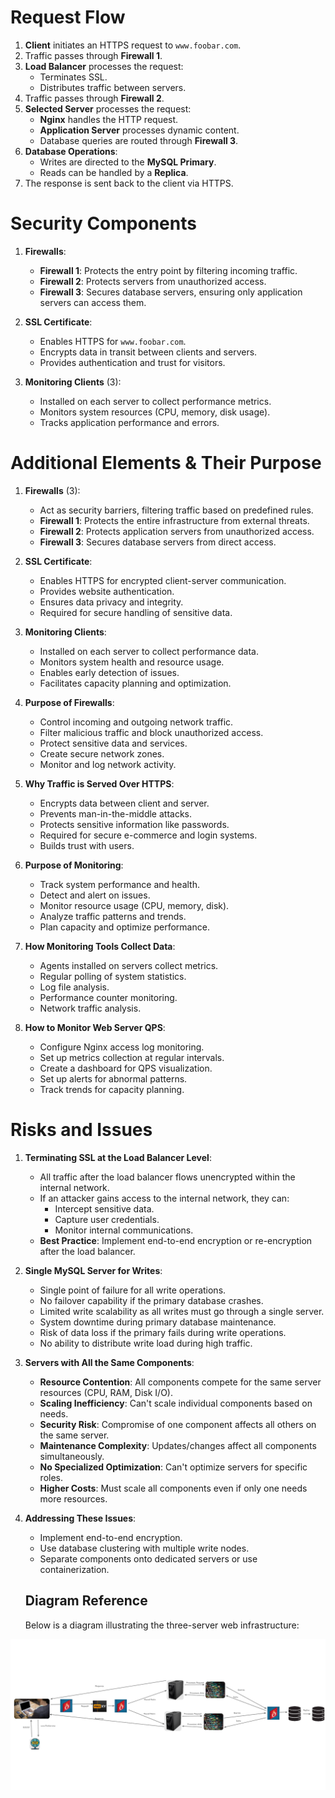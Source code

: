 # Request Flow

1. **Client** initiates an HTTPS request to `www.foobar.com`.
2. Traffic passes through **Firewall 1**.
3. **Load Balancer** processes the request:
   - Terminates SSL.
   - Distributes traffic between servers.
4. Traffic passes through **Firewall 2**.
5. **Selected Server** processes the request:
   - **Nginx** handles the HTTP request.
   - **Application Server** processes dynamic content.
   - Database queries are routed through **Firewall 3**.
6. **Database Operations**:
   - Writes are directed to the **MySQL Primary**.
   - Reads can be handled by a **Replica**.
7. The response is sent back to the client via HTTPS.

# Security Components

1. **Firewalls**:

   - **Firewall 1**: Protects the entry point by filtering incoming traffic.
   - **Firewall 2**: Protects servers from unauthorized access.
   - **Firewall 3**: Secures database servers, ensuring only application servers can access them.

2. **SSL Certificate**:

   - Enables HTTPS for `www.foobar.com`.
   - Encrypts data in transit between clients and servers.
   - Provides authentication and trust for visitors.

3. **Monitoring Clients** (3):
   - Installed on each server to collect performance metrics.
   - Monitors system resources (CPU, memory, disk usage).
   - Tracks application performance and errors.

# Additional Elements & Their Purpose

1. **Firewalls** (3):

   - Act as security barriers, filtering traffic based on predefined rules.
   - **Firewall 1**: Protects the entire infrastructure from external threats.
   - **Firewall 2**: Protects application servers from unauthorized access.
   - **Firewall 3**: Secures database servers from direct access.

2. **SSL Certificate**:

   - Enables HTTPS for encrypted client-server communication.
   - Provides website authentication.
   - Ensures data privacy and integrity.
   - Required for secure handling of sensitive data.

3. **Monitoring Clients**:

   - Installed on each server to collect performance data.
   - Monitors system health and resource usage.
   - Enables early detection of issues.
   - Facilitates capacity planning and optimization.

4. **Purpose of Firewalls**:

   - Control incoming and outgoing network traffic.
   - Filter malicious traffic and block unauthorized access.
   - Protect sensitive data and services.
   - Create secure network zones.
   - Monitor and log network activity.

5. **Why Traffic is Served Over HTTPS**:

   - Encrypts data between client and server.
   - Prevents man-in-the-middle attacks.
   - Protects sensitive information like passwords.
   - Required for secure e-commerce and login systems.
   - Builds trust with users.

6. **Purpose of Monitoring**:

   - Track system performance and health.
   - Detect and alert on issues.
   - Monitor resource usage (CPU, memory, disk).
   - Analyze traffic patterns and trends.
   - Plan capacity and optimize performance.

7. **How Monitoring Tools Collect Data**:

   - Agents installed on servers collect metrics.
   - Regular polling of system statistics.
   - Log file analysis.
   - Performance counter monitoring.
   - Network traffic analysis.

8. **How to Monitor Web Server QPS**:
   - Configure Nginx access log monitoring.
   - Set up metrics collection at regular intervals.
   - Create a dashboard for QPS visualization.
   - Set up alerts for abnormal patterns.
   - Track trends for capacity planning.

# Risks and Issues

1. **Terminating SSL at the Load Balancer Level**:

   - All traffic after the load balancer flows unencrypted within the internal network.
   - If an attacker gains access to the internal network, they can:
     - Intercept sensitive data.
     - Capture user credentials.
     - Monitor internal communications.
   - **Best Practice**: Implement end-to-end encryption or re-encryption after the load balancer.

2. **Single MySQL Server for Writes**:

   - Single point of failure for all write operations.
   - No failover capability if the primary database crashes.
   - Limited write scalability as all writes must go through a single server.
   - System downtime during primary database maintenance.
   - Risk of data loss if the primary fails during write operations.
   - No ability to distribute write load during high traffic.

3. **Servers with All the Same Components**:

   - **Resource Contention**: All components compete for the same server resources (CPU, RAM, Disk I/O).
   - **Scaling Inefficiency**: Can't scale individual components based on needs.
   - **Security Risk**: Compromise of one component affects all others on the same server.
   - **Maintenance Complexity**: Updates/changes affect all components simultaneously.
   - **No Specialized Optimization**: Can't optimize servers for specific roles.
   - **Higher Costs**: Must scale all components even if only one needs more resources.

4. **Addressing These Issues**:

   - Implement end-to-end encryption.
   - Use database clustering with multiple write nodes.
   - Separate components onto dedicated servers or use containerization.

   ## **Diagram Reference**

   Below is a diagram illustrating the three-server web infrastructure:

![Three-Server Web Infrastructure](2-secured_and_monitored_web_infrastructure.png)
